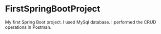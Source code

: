 # FirstSpringBootProject

My first Spring Boot project. 
I used MySql database.
I performed the CRUD operations in Postman.
